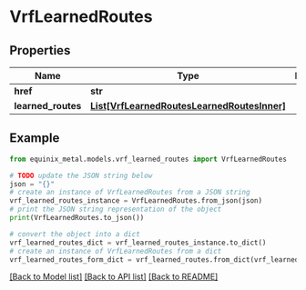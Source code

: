 # VrfLearnedRoutes


## Properties

Name | Type | Description | Notes
------------ | ------------- | ------------- | -------------
**href** | **str** |  | [optional] 
**learned_routes** | [**List[VrfLearnedRoutesLearnedRoutesInner]**](VrfLearnedRoutesLearnedRoutesInner.md) |  | [optional] 

## Example

```python
from equinix_metal.models.vrf_learned_routes import VrfLearnedRoutes

# TODO update the JSON string below
json = "{}"
# create an instance of VrfLearnedRoutes from a JSON string
vrf_learned_routes_instance = VrfLearnedRoutes.from_json(json)
# print the JSON string representation of the object
print(VrfLearnedRoutes.to_json())

# convert the object into a dict
vrf_learned_routes_dict = vrf_learned_routes_instance.to_dict()
# create an instance of VrfLearnedRoutes from a dict
vrf_learned_routes_form_dict = vrf_learned_routes.from_dict(vrf_learned_routes_dict)
```
[[Back to Model list]](../README.md#documentation-for-models) [[Back to API list]](../README.md#documentation-for-api-endpoints) [[Back to README]](../README.md)


